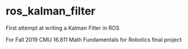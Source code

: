 # ros_kalman_filter

First attempt at writing a Kalman Filter in ROS

For Fall 2019 CMU 16.811 Math Fundamentals for Robotics final project
